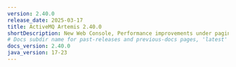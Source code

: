 ```yaml
---
version: 2.40.0
release_date: 2025-03-17
title: ActiveMQ Artemis 2.40.0
shortDescription: New Web Console, Performance improvements under paging, plus a handful of improvements, bug fixes, and dependency upgrades
# Docs subdir name for past-releases and previous-docs pages, 'latest' is always used on the main download page.
docs_version: 2.40.0
java_version: 17-23
---
```

